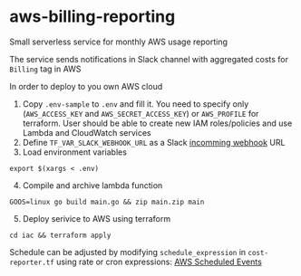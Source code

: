 # aws-billing-reporting
Small serverless service for monthly AWS usage reporting

The service sends notifications in Slack channel with aggregated costs for `Billing` tag in AWS

In order to deploy to you own AWS cloud
1. Copy `.env-sample` to `.env` and fill it. You need to specify only (`AWS_ACCESS_KEY` and `AWS_SECRET_ACCESS_KEY`) or `AWS_PROFILE` for terraform. User should be able to create new IAM roles/policies and use Lambda and CloudWatch services
2. Define `TF_VAR_SLACK_WEBHOOK_URL` as a Slack [incomming webhook](https://api.slack.com/messaging/webhooks) URL 
3. Load environment variables

```export $(xargs < .env)```

4. Compile and archive lambda function

 ```GOOS=linux go build main.go && zip main.zip main```

5. Deploy serivice to AWS using terraform 

```cd iac && terraform apply```


Schedule can be adjusted by modifying `schedule_expression` in `cost-reporter.tf` using rate or cron expressions: [AWS Scheduled Events](https://docs.aws.amazon.com/AmazonCloudWatch/latest/events/ScheduledEvents.html)